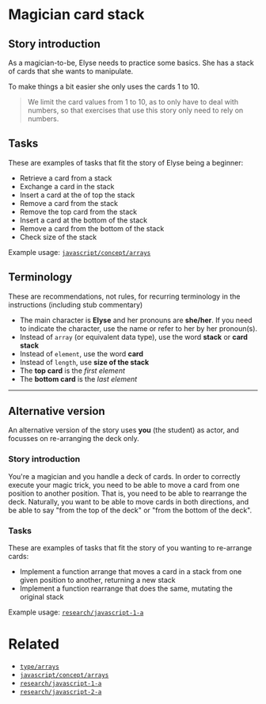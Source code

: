 # Magician card stack

## Story introduction

As a magician-to-be, Elyse needs to practice some basics. She has a stack of cards that she wants to manipulate.

To make things a bit easier she only uses the cards 1 to 10.

> <!-- not part of the story -->
>
> We limit the card values from 1 to 10, as to only have to deal with numbers,
> so that exercises that use this story only need to rely on numbers.

## Tasks

These are examples of tasks that fit the story of Elyse being a beginner:

- Retrieve a card from a stack
- Exchange a card in the stack
- Insert a card at the of top the stack
- Remove a card from the stack
- Remove the top card from the stack
- Insert a card at the bottom of the stack
- Remove a card from the bottom of the stack
- Check size of the stack

Example usage: [`javascript/concept/arrays`][javascript-concept-arrays]

## Terminology

These are recommendations, not rules, for recurring terminology in the instructions (including stub commentary)

- The main character is **Elyse** and her pronouns are **she/her**. If you need to indicate the character, use the name or refer to her by her pronoun(s).
- Instead of `array` (or equivalent data type), use the word **stack** or **card stack**
- Instead of `element`, use the word **card**
- Instead of `length`, use **size of the stack**
- The **top card** is the _first element_
- The **bottom card** is the _last element_

---

## Alternative version

An alternative version of the story uses **you** (the student) as actor, and focusses on re-arranging the deck only.

### Story introduction

You're a magician and you handle a deck of cards. In order to correctly execute your magic trick, you need to be able to move a card from one position to another position. That is, you need to be able to rearrange the deck. Naturally, you want to be able to move cards in both directions, and be able to say "from the top of the deck" or "from the bottom of the deck".

### Tasks

These are examples of tasks that fit the story of you wanting to re-arrange cards:

- Implement a function arrange that moves a card in a stack from one given position to another, returning a new stack
- Implement a function rearrange that does the same, mutating the original stack

Example usage: [`research/javascript-1-a`][javascript-research-1-a]

# Related

- [`type/arrays`][type-arrays]
- [`javascript/concept/arrays`][javascript-concept-arrays]
- [`research/javascript-1-a`][javascript-research-1-a]
- [`research/javascript-2-a`][javascript-research-2-a]

[type-arrays]: ../types/arrays.md
[javascript-concept-arrays]: ../../languages/javascript/exercises/concept/arrays
[javascript-research-1-a]: https://github.com/exercism/research_experiment_1/tree/master/exercises/javascript-1-a
[javascript-research-2-a]: https://github.com/exercism/research_experiment_1/tree/master/exercises/javascript-2-a

